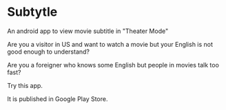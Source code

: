 # Subtytle
An android app to view movie subtitle in "Theater Mode"

Are you a visitor in US and want to watch a movie but your English is not good enough to understand?

Are you a foreigner who knows some English but people in movies talk too fast?

Try this app.

It is published in Google Play Store.

